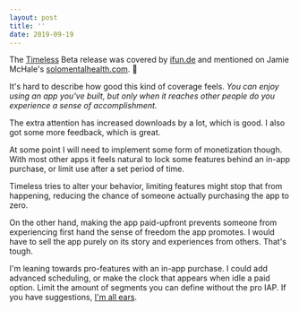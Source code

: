 ```yaml
---
layout: post
title: ''
date: 2019-09-19
---
```


The [Timeless](https://www.usetimeless.app) Beta release was covered by [ifun.de](https://www.ifun.de/timeless-fuer-mac-eigenwillige-menueleistenuhr-gegen-zeitdruck-143380/) and mentioned on Jamie McHale's [solomentalhealth.com](https://www.solomentalhealth.com). 🥳

It's hard to describe how good this kind of coverage feels. _You can enjoy using an app you've built, but only when it reaches other people do you experience a sense of accomplishment._

The extra attention has increased downloads by a lot, which is good. I also got some more feedback, which is great. 

At some point I will need to implement some form of monetization though. With most other apps it feels natural to lock some features behind an in-app purchase, or limit use after a set period of time.

Timeless tries to alter your behavior, limiting features might stop that from happening, reducing the chance of someone actually purchasing the app to zero.

On the other hand, making the app paid-upfront prevents someone from experiencing first hand the sense of freedom the app promotes. I would have to sell the app purely on its story and experiences from others. That's tough.

I'm leaning towards pro-features with an in-app purchase. I could add advanced scheduling, or make the clock that appears when idle a paid option. Limit the amount of segments you can define without the pro IAP. If you have suggestions, [I'm all ears](https://www.twitter.com/boyvanamstel).
